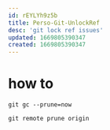 ```yaml
---
id: rEYLYh9z5b
title: Perso-Git-UnlockRef
desc: 'git lock ref issues'
updated: 1669805390347
created: 1669805390347
---
```


# how to

```
git gc --prune=now

git remote prune origin

```

